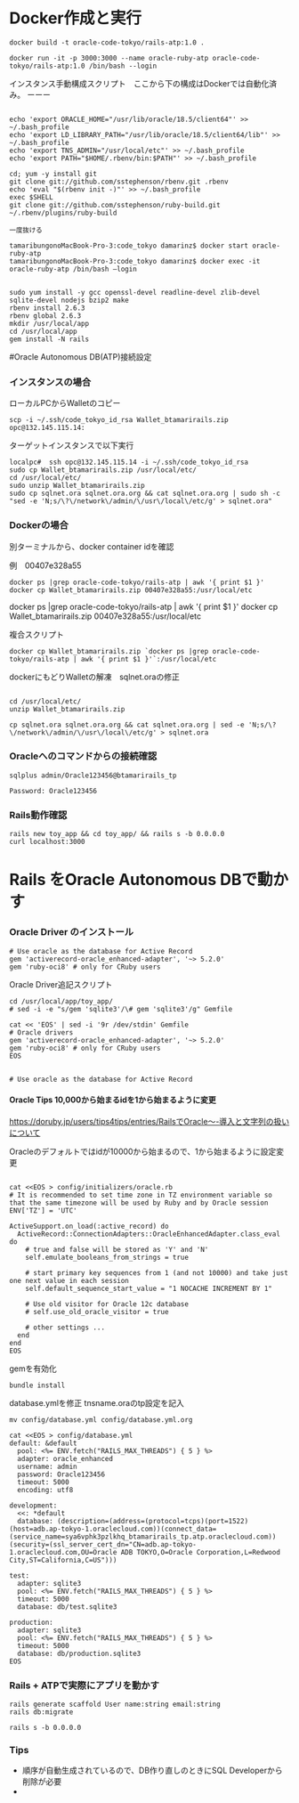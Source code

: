 # Docker作成と実行

```text
docker build -t oracle-code-tokyo/rails-atp:1.0 .

docker run -it -p 3000:3000 --name oracle-ruby-atp oracle-code-tokyo/rails-atp:1.0 /bin/bash --login

```


インスタンス手動構成スクリプト　ここから下の構成はDockerでは自動化済み。
ーーー
```text

echo 'export ORACLE_HOME="/usr/lib/oracle/18.5/client64"' >> ~/.bash_profile
echo 'export LD_LIBRARY_PATH="/usr/lib/oracle/18.5/client64/lib"' >> ~/.bash_profile
echo 'export TNS_ADMIN="/usr/local/etc"' >> ~/.bash_profile
echo 'export PATH="$HOME/.rbenv/bin:$PATH"' >> ~/.bash_profile

cd; yum -y install git
git clone git://github.com/sstephenson/rbenv.git .rbenv
echo 'eval "$(rbenv init -)"' >> ~/.bash_profile
exec $SHELL
git clone git://github.com/sstephenson/ruby-build.git ~/.rbenv/plugins/ruby-build

一度抜ける

tamaribungonoMacBook-Pro-3:code_tokyo damarinz$ docker start oracle-ruby-atp
tamaribungonoMacBook-Pro-3:code_tokyo damarinz$ docker exec -it oracle-ruby-atp /bin/bash —login


sudo yum install -y gcc openssl-devel readline-devel zlib-devel sqlite-devel nodejs bzip2 make
rbenv install 2.6.3
rbenv global 2.6.3
mkdir /usr/local/app
cd /usr/local/app
gem install -N rails
```






#Oracle Autonomous DB(ATP)接続設定

### インスタンスの場合

ローカルPCからWalletのコピー

```text
scp -i ~/.ssh/code_tokyo_id_rsa Wallet_btamarirails.zip opc@132.145.115.14:
```

ターゲットインスタンスで以下実行

```text
localpc#  ssh opc@132.145.115.14 -i ~/.ssh/code_tokyo_id_rsa
sudo cp Wallet_btamarirails.zip /usr/local/etc/
cd /usr/local/etc/
sudo unzip Wallet_btamarirails.zip
sudo cp sqlnet.ora sqlnet.ora.org && cat sqlnet.ora.org | sudo sh -c "sed -e 'N;s/\?\/network\/admin/\/usr\/local\/etc/g' > sqlnet.ora"

```


### Dockerの場合

別ターミナルから、docker container idを確認

例　00407e328a55

```text
docker ps |grep oracle-code-tokyo/rails-atp | awk '{ print $1 }'
docker cp Wallet_btamarirails.zip 00407e328a55:/usr/local/etc
```
docker ps |grep oracle-code-tokyo/rails-atp | awk '{ print $1 }'
docker cp Wallet_btamarirails.zip 00407e328a55:/usr/local/etc

複合スクリプト
```text
docker cp Wallet_btamarirails.zip `docker ps |grep oracle-code-tokyo/rails-atp | awk '{ print $1 }'`:/usr/local/etc

```


dockerにもどりWalletの解凍　sqlnet.oraの修正


```

cd /usr/local/etc/
unzip Wallet_btamarirails.zip

cp sqlnet.ora sqlnet.ora.org && cat sqlnet.ora.org | sed -e 'N;s/\?\/network\/admin/\/usr\/local\/etc/g' > sqlnet.ora
```

### Oracleへのコマンドからの接続確認

```text
sqlplus admin/Oracle123456@btamarirails_tp

Password: Oracle123456
```




### Rails動作確認

```
rails new toy_app && cd toy_app/ && rails s -b 0.0.0.0
curl localhost:3000
```

# Rails をOracle Autonomous DBで動かす

### Oracle Driver のインストール

```text
# Use oracle as the database for Active Record
gem 'activerecord-oracle_enhanced-adapter', '~> 5.2.0'
gem 'ruby-oci8' # only for CRuby users
```

Oracle Driver追記スクリプト

```
cd /usr/local/app/toy_app/
# sed -i -e "s/gem 'sqlite3'/\# gem 'sqlite3'/g" Gemfile

cat << 'EOS' | sed -i '9r /dev/stdin' Gemfile
# Oracle drivers
gem 'activerecord-oracle_enhanced-adapter', '~> 5.2.0'
gem 'ruby-oci8' # only for CRuby users
EOS


# Use oracle as the database for Active Record
```


#### Oracle Tips 10,000から始まるidを1から始まるように変更

https://doruby.jp/users/tips4tips/entries/RailsでOracle～-導入と文字列の扱いについて



Oracleのデフォルトではidが10000から始まるので、1から始まるように設定変更
```

cat <<EOS > config/initializers/oracle.rb
# It is recommended to set time zone in TZ environment variable so that the same timezone will be used by Ruby and by Oracle session
ENV['TZ'] = 'UTC'

ActiveSupport.on_load(:active_record) do
  ActiveRecord::ConnectionAdapters::OracleEnhancedAdapter.class_eval do
    # true and false will be stored as 'Y' and 'N'
    self.emulate_booleans_from_strings = true

    # start primary key sequences from 1 (and not 10000) and take just one next value in each session
    self.default_sequence_start_value = "1 NOCACHE INCREMENT BY 1"

    # Use old visitor for Oracle 12c database
    # self.use_old_oracle_visitor = true

    # other settings ...
  end
end
EOS
```

gemを有効化
```
bundle install
```

database.ymlを修正 tnsname.oraのtp設定を記入

```
mv config/database.yml config/database.yml.org

cat <<EOS > config/database.yml
default: &default
  pool: <%= ENV.fetch("RAILS_MAX_THREADS") { 5 } %>
  adapter: oracle_enhanced
  username: admin
  password: Oracle123456
  timeout: 5000
  encoding: utf8

development:
  <<: *default
  database: (description=(address=(protocol=tcps)(port=1522)(host=adb.ap-tokyo-1.oraclecloud.com))(connect_data=(service_name=sya6vphk3pzlkhq_btamarirails_tp.atp.oraclecloud.com))(security=(ssl_server_cert_dn="CN=adb.ap-tokyo-1.oraclecloud.com,OU=Oracle ADB TOKYO,O=Oracle Corporation,L=Redwood City,ST=California,C=US")))

test:
  adapter: sqlite3
  pool: <%= ENV.fetch("RAILS_MAX_THREADS") { 5 } %>
  timeout: 5000
  database: db/test.sqlite3

production:
  adapter: sqlite3
  pool: <%= ENV.fetch("RAILS_MAX_THREADS") { 5 } %>
  timeout: 5000
  database: db/production.sqlite3
EOS
```

### Rails + ATPで実際にアプリを動かす

```text
rails generate scaffold User name:string email:string
rails db:migrate

rails s -b 0.0.0.0
```

### Tips

- 順序が自動生成されているので、DB作り直しのときにSQL Developerから削除が必要
- 

